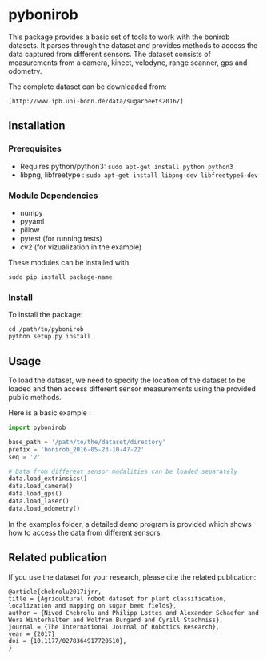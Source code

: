 # pybonirob
This package provides a basic set of tools to work with the bonirob datasets. It parses through the dataset and
provides methods to access the data captured from different sensors. The dataset consists of measurements from a
camera, kinect, velodyne, range scanner, gps and odometry.

The complete dataset can be downloaded from:
```
[http://www.ipb.uni-bonn.de/data/sugarbeets2016/]
```

## Installation
### Prerequisites
* Requires python/python3: `sudo apt-get install python python3` 
* libpng, libfreetype : `sudo apt-get install libpng-dev libfreetype6-dev`

### Module Dependencies
* numpy
* pyyaml
* pillow
* pytest (for running tests)
* cv2 (for vizualization in the example)

These modules can be installed with
```
sudo pip install package-name
```

### Install
To install the package:
```
cd /path/to/pybonirob
python setup.py install 
```
## Usage

To load the dataset, we need to specify the location of the dataset to be loaded and then access 
different sensor measurements using the provided public methods.

Here is a basic example :
```python
import pybonirob

base_path = '/path/to/the/dataset/directory'
prefix = 'bonirob_2016-05-23-10-47-22'
seq = '2'

# Data from different sensor modalities can be loaded separately
data.load_extrinsics()
data.load_camera()
data.load_gps()
data.load_laser()
data.load_odometry()

```

In the examples folder, a detailed demo program is provided which shows how to access the data
from different sensors.

## Related publication
If you use the dataset for your research, please cite the related publication:
```
@article{chebrolu2017ijrr,
title = {Agricultural robot dataset for plant classification, localization and mapping on sugar beet fields},
author = {Nived Chebrolu and Philipp Lottes and Alexander Schaefer and Wera Winterhalter and Wolfram Burgard and Cyrill Stachniss},
journal = {The International Journal of Robotics Research},
year = {2017}
doi = {10.1177/0278364917720510},
}
```